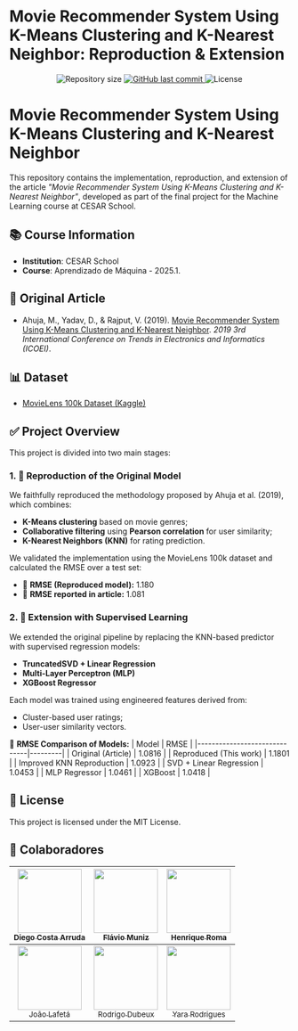 # Movie Recommender System Using K-Means Clustering and K-Nearest Neighbor: Reproduction & Extension

<p align="center">

  <img alt="Repository size" src="https://img.shields.io/github/repo-size/Yara-R/Movie-Recommender-System-Using-K-Means-Clustering-AND-K-Nearest-Neighbor-Reproduction-Advancement">

  <a href="https://github.com/Yara-R/Movie-Recommender-System-Using-K-Means-Clustering-AND-K-Nearest-Neighbor-Reproduction-Advancement/commits/main/">
    <img alt="GitHub last commit" src="https://img.shields.io/github/last-commit/Yara-R/Movie-Recommender-System-Using-K-Means-Clustering-AND-K-Nearest-Neighbor-Reproduction-Advancement">
  </a>

  <img alt="License" src="https://img.shields.io/badge/license-MIT-brightgreen">

</p>

# Movie Recommender System Using K-Means Clustering and K-Nearest Neighbor

This repository contains the implementation, reproduction, and extension of the article _"Movie Recommender System Using K-Means Clustering and K-Nearest Neighbor"_, developed as part of the final project for the Machine Learning course at CESAR School.

## 📚 Course Information

- **Institution**: CESAR School
- **Course**: Aprendizado de Máquina - 2025.1.

## 📄 Original Article

- Ahuja, M., Yadav, D., & Rajput, V. (2019). [Movie Recommender System Using K-Means Clustering and K-Nearest Neighbor](https://ieeexplore.ieee.org/abstract/document/8776969/references#references). *2019 3rd International Conference on Trends in Electronics and Informatics (ICOEI)*.

## 📊 Dataset

- [MovieLens 100k Dataset (Kaggle)](https://www.kaggle.com/datasets/prajitdatta/movielens-100k-dataset/data)

## ✅ Project Overview

This project is divided into two main stages:

### 1. 🔁 Reproduction of the Original Model
We faithfully reproduced the methodology proposed by Ahuja et al. (2019), which combines:
- **K-Means clustering** based on movie genres;
- **Collaborative filtering** using **Pearson correlation** for user similarity;
- **K-Nearest Neighbors (KNN)** for rating prediction.

We validated the implementation using the MovieLens 100k dataset and calculated the RMSE over a test set:
- 📌 **RMSE (Reproduced model):** 1.180  
- 📌 **RMSE reported in article:** 1.081  

### 2. 🚀 Extension with Supervised Learning
We extended the original pipeline by replacing the KNN-based predictor with supervised regression models:
- **TruncatedSVD + Linear Regression**
- **Multi-Layer Perceptron (MLP)**
- **XGBoost Regressor**

Each model was trained using engineered features derived from:
- Cluster-based user ratings;
- User-user similarity vectors.

🔎 **RMSE Comparison of Models:**
| Model                         | RMSE    |
|------------------------------|---------|
| Original (Article)           | 1.0816  |
| Reproduced (This work)       | 1.1801  |
| Improved KNN Reproduction    | 1.0923  |
| SVD + Linear Regression      | 1.0453  |
| MLP Regressor                | 1.0461  |
| XGBoost                      | 1.0418  |


## 📄 License

This project is licensed under the MIT License.

## 👥 Colaboradores

| [<img src="https://avatars.githubusercontent.com/u/116604134?v=4" width=115><br><sub>Diego Costa Arruda</sub>](https://github.com/Arrudadiego) | [<img src="https://avatars.githubusercontent.com/u/116359369?v=4" width=115><br><sub>Flávio Muniz</sub>](https://github.com/flavio-muniz) | [<img src="https://avatars.githubusercontent.com/u/112914701?v=4" width=115><br><sub>Henrique Roma</sub>](https://github.com/hhenrique7510) |
| :---: | :---: | :---: |
| [<img src="https://avatars.githubusercontent.com/u/105346791?v=4" width=115><br><sub>João Lafetá</sub>](https://github.com/joaohlafeta) | [<img src="https://avatars.githubusercontent.com/u/83378430?v=4" width=115><br><sub>Rodrigo Dubeux</sub>](https://github.com/Cenafowzin) | [<img src="https://avatars.githubusercontent.com/u/103130662?v=4" width=115><br><sub>Yara Rodrigues</sub>](https://github.com/Yara-R) |
